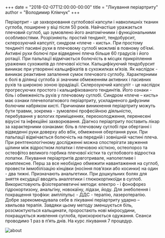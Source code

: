+++
date = "2018-02-07T12:00:00-00:00"
title = "Лікування періартриту"
author = "Володимир Клімчук"
+++

 
Періартрит - це захворювання суглобової капсули і навколишніх тканин суглоба, поширене у віці після 50 років. Найчастіше уражається плечовий суглоб, що зумовлено його анатомічними і функціональними особливостями. Розрізняють: простий тендиніт, тендобурсит, склерозуючий капсуліт, синдром «плече - кисть». При простому тендиніті пасивні рухи в плечовому суглобі можливі в повному об’ємі. Активні рухи болючі при відведенні плеча більше 60 градусів і його ротації. При пальпації відмічається болючість в місцях прикріплення уражених сухожилів до плечової кістки. Кальцифікуючий тендобурсит виникає при утворенні кальцифікатів в сухожилках м’язів. Як наслідок - виникає реактивне запалення сумок плечового суглобу. Характерними є болі в ділянці суглоба зі значним обмеженням активних і пасивних рухів та широкою зоною іррадіації. Склерозуючий капсуліт - це наслідок прогресуючих простого і кальцифікованого тендинітів. Його ознаки - біль і обмеженість рухів у плечовому суглобі. Синдром «плече – кисть» має ознаки плечелопаткового періартриту, ускладненого дифузним болючим набряком кисті. Причинами виникнення періартриту можуть бути травми, зокрема - зумовлені професійною діяльністю, перебування у вологих приміщеннях, переохолодження, перенесені вірусні та інфекційні захворювання. Діагноз періартриту поставить лікар за характерними ознаками: біль в плечовому суглобі при обертанні і відведенні руки доверху або вбік, обмеження обертання руки. При пальпації відмічається болючість на передній і зовнішній частині плеча. При рентгенологічному дослідженні можна спостерігати звуження щілини між відростком лопатки і плечовою кісткою, остеопороз та остеофітоз великого горбика плечової кістки та суглобового відростка лопатки. Лікування періартритів довготривале, наполегливе і комплексне. Перш за все необхідно обмежити навантаження на суглоб, провести іммобілізацію кінцівки (носіння пов’язки або косинки) на один - два тижні. Призначають анальгетики. При дошкульних болях для зняття ексудації вводять аналгетики і глюкокортикоїди в суглоб. Використовують фізіотерапевтичні методи: електро - і фонофорез гідрокортизону, анальгіну, новокаїну, лідази, йоду. Для знеболення і покращення трофіки: ампліпульс - ДДС - терапію, лазеротерапію. Добре зарекомендувала себе в лікуванні періартриту ударно – хвильова терапія. Завдяки цьому методу зменшується біль, розсмоктуються кальцинати, проростають нові мікросудини, покращується живлення суглоба, прискорюється одужання. Сеанси проводимо 1 раз в п’ять днів. На курс лікування 7 процедур.
 

![about](/images/periartryt.jpg)

